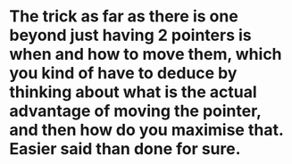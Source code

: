 # The trick as far as there is one beyond just having 2 pointers is when and how to move them, which you kind of have to deduce by thinking about what is the actual advantage of moving the pointer, and then how do you maximise that. Easier said than done for sure.